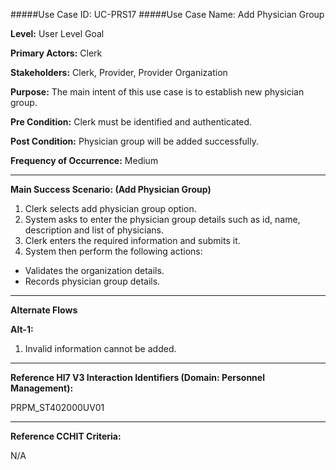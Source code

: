 #####Use Case ID: UC-PRS17
#####Use Case Name: Add Physician Group

**Level:**                     User Level Goal

**Primary Actors:**            Clerk

**Stakeholders:**              Clerk, Provider, Provider Organization

**Purpose:**                   The main intent of this use case is to establish new physician group.

**Pre Condition:**             Clerk must be identified and authenticated.

**Post Condition:**            Physician group will be added successfully.

**Frequency of Occurrence:**   Medium

__________________________________________________________
**Main Success Scenario: (Add Physician Group)**

1. Clerk selects add physician group option.
2. System asks to enter the physician group details such as id, name, description and list of physicians.
3. Clerk enters the required information and submits it.
4. System then perform the following actions:
  * Validates the organization details.
  * Records physician group details.
  
  
_______________________________________________________________________________
**Alternate Flows** 

**Alt-1:**
1. Invalid information cannot be added.

________________________________________________________________________
**Reference Hl7 V3 Interaction Identifiers (Domain: Personnel Management):**

PRPM_ST402000UV01
_______________________________________________________________
**Reference CCHIT Criteria:**

N/A

